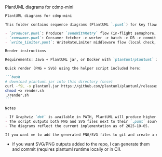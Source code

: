 PlantUML diagrams for cdmp-mini
````markdown
PlantUML diagrams for cdmp-mini

This folder contains sequence diagrams (PlantUML `.puml`) for key flows:

- `producer.puml`: Producer `sendWithRetry` flow (in-flight semaphore, write, retry, dead-letter)
- `consumer.puml`: Consumer fetcher -> worker -> batch -> DB -> commit flow
- `write_limiter.puml`: WriteRateLimiter middleware flow (local check, Redis override, Lua eval, fallback)

Render instructions

Requirements: Java + PlantUML jar, or Docker with `plantuml/plantuml` image, or VSCode PlantUML extension.

Quick render (PNG + SVG) using the helper script included here:

```bash
# download plantuml.jar into this directory (once)
curl -fSL -o plantuml.jar https://github.com/plantuml/plantuml/releases/latest/download/plantuml.jar
chmod +x render.sh
./render.sh
```

Notes

- If Graphviz `dot` is available in PATH, PlantUML will produce higher-quality layouts for complex diagrams. Install Graphviz (e.g., `sudo apt-get install graphviz`) and re-run `./render.sh`.
- The script outputs both PNG and SVG files next to their `.puml` sources.
- The diagrams reflect the current implementation as of 2025-10-05.

If you want me to add the generated PNG/SVG files to git and create a commit, or to produce only SVGs instead, tell me which option you prefer.

````
- If you want SVG/PNG outputs added to the repo, I can generate them and commit (requires plantuml runtime locally or in CI).
